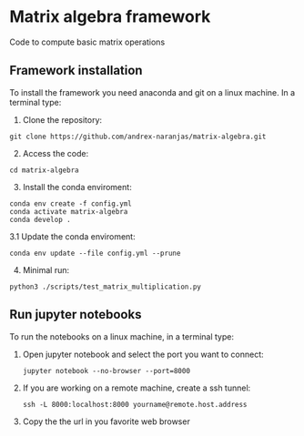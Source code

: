 # Matrix algebra framework

Code to compute basic matrix operations

## Framework installation

To install the framework you need anaconda and git on a linux machine. In a terminal type:
1. Clone the repository:
  ```
  git clone https://github.com/andrex-naranjas/matrix-algebra.git
  ```
2. Access the code:
  ```
  cd matrix-algebra
  ```
3. Install the conda enviroment:
  ```
  conda env create -f config.yml
  conda activate matrix-algebra
  conda develop .
  ```
3.1 Update the conda enviroment:
   ```
   conda env update --file config.yml --prune
   ```

4. Minimal run:
  ```
  python3 ./scripts/test_matrix_multiplication.py
```


## Run jupyter notebooks
To run the notebooks on a linux machine, in a terminal type:
1. Open jupyter notebook and select the port you want to connect:
   ```
   jupyter notebook --no-browser --port=8000
   ```

2. If you are working on a remote machine, create a ssh tunnel:
   ```
   ssh -L 8000:localhost:8000 yourname@remote.host.address
   ```

3. Copy the the url in you favorite web browser